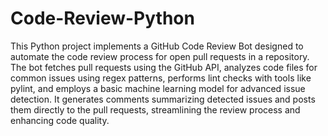 ﻿# Code-Review-Python
This Python project implements a GitHub Code Review Bot designed to automate the code review process for open pull requests in a repository. The bot fetches pull requests using the GitHub API, analyzes code files for common issues using regex patterns, performs lint checks with tools like pylint, and employs a basic machine learning model for advanced issue detection. It generates comments summarizing detected issues and posts them directly to the pull requests, streamlining the review process and enhancing code quality.
